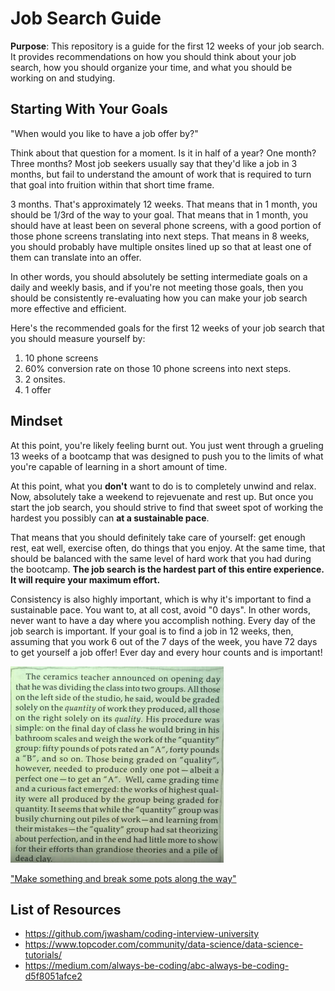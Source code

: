 # Job Search Guide

**Purpose**: This repository is a guide for the first 12 weeks of your job search. It provides recommendations on how you should think about your job search, how you should organize your time, and what you should be working on and studying. 

## Starting With Your Goals
"When would you like to have a job offer by?" 

Think about that question for a moment. Is it in half of a year? One month? Three months? Most job seekers usually say that they'd like a job in 3 months, but fail to understand the amount of work that is required to turn that goal into fruition within that short time frame. 

3 months. That's approximately 12 weeks. That means that in 1 month, you should be 1/3rd of the way to your goal. That means that in 1 month, you should have at least been on several phone screens, with a good portion of those phone screens translating into next steps. That means in 8 weeks, you should probably have multiple onsites lined up so that at least one of them can translate into an offer. 

In other words, you should absolutely be setting intermediate goals on a daily and weekly basis, and if you're not meeting those goals, then you should be consistently re-evaluating how you can make your job search more effective and efficient. 

Here's the recommended goals for the first 12 weeks of your job search that you should measure yourself by:
1. 10 phone screens
2. 60% conversion rate on those 10 phone screens into next steps.
3. 2 onsites.
4. 1 offer 

## Mindset
At this point, you're likely feeling burnt out. You just went through a grueling 13 weeks of a bootcamp that was designed to push you to the limits of what you're capable of learning in a short amount of time. 

At this point, what you **don't** want to do is to completely unwind and relax. Now, absolutely take a weekend to rejevuenate and rest up. But once you start the job search, you should strive to find that sweet spot of working the hardest you possibly can **at a sustainable pace**.

That means that you should definitely take care of yourself: get enough rest, eat well, exercise often, do things that you enjoy. At the same time, that should be balanced with the same level of hard work that you had during the bootcamp. **The job search is the hardest part of this entire experience. It will require your maximum effort.**

Consistency is also highly important, which is why it's important to find a sustainable pace. You want to, at all cost, avoid "0 days". In other words, never want to have a day where you accomplish nothing. Every day of the job search is important. If your goal is to find a job in 12 weeks, then, assuming that you work 6 out of the 7 days of the week, you have 72 days to get yourself a job offer! Ever day and every hour counts and is important!

![Quantity vs. Quality](img/2017-11-07-14-27-28.png)

["Make something and break some pots along the way"](https://www.youtube.com/watch?v=YJZCUhxNCv8)

## List of Resources

* https://github.com/jwasham/coding-interview-university
* https://www.topcoder.com/community/data-science/data-science-tutorials/
* https://medium.com/always-be-coding/abc-always-be-coding-d5f8051afce2